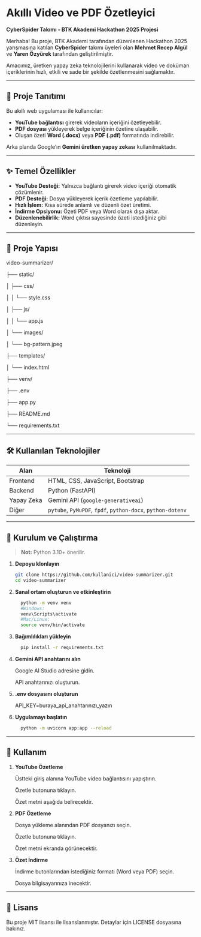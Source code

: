 # Akıllı Video ve PDF Özetleyici

**CyberSpider Takımı - BTK Akademi Hackathon 2025 Projesi**

Merhaba! Bu proje, BTK Akademi tarafından düzenlenen Hackathon 2025 yarışmasına katılan **CyberSpider** takımı üyeleri olan **Mehmet Recep Algül** ve **Yaren Özyürek** tarafından geliştirilmiştir.

Amacımız, üretken yapay zeka teknolojilerini kullanarak video ve doküman içeriklerinin hızlı, etkili ve sade bir şekilde özetlenmesini sağlamaktır.

---

## 📌 Proje Tanıtımı

Bu akıllı web uygulaması ile kullanıcılar:

- **YouTube bağlantısı** girerek videoların içeriğini özetleyebilir.
- **PDF dosyası** yükleyerek belge içeriğinin özetine ulaşabilir.
- Oluşan özeti **Word (.docx)** veya **PDF (.pdf)** formatında indirebilir.

Arka planda Google’ın **Gemini üretken yapay zekası** kullanılmaktadır.

---

## ✨ Temel Özellikler

- **YouTube Desteği:** Yalnızca bağlantı girerek video içeriği otomatik çözümlenir.
- **PDF Desteği:** Dosya yükleyerek içerik özetleme yapılabilir.
- **Hızlı İşlem:** Kısa sürede anlamlı ve düzenli özet üretimi.
- **İndirme Opsiyonu:** Özeti PDF veya Word olarak dışa aktar.
- **Düzenlenebilirlik:** Word çıktısı sayesinde özeti istediğiniz gibi düzenleyin.

---

## 📂 Proje Yapısı

video-summarizer/

├── static/

│ ├── css/

│ │ └── style.css

│ ├── js/

│ │ └── app.js

│ └── images/

│ └── bg-pattern.jpeg

├── templates/

│ └── index.html

├── venv/

├── .env

├── app.py

├── README.md

└── requirements.txt

---

## 🛠 Kullanılan Teknolojiler

| Alan       | Teknoloji                                                   |
| ---------- | ----------------------------------------------------------- |
| Frontend   | HTML, CSS, JavaScript, Bootstrap                            |
| Backend    | Python (FastAPI)                                            |
| Yapay Zeka | Gemini API (`google-generativeai`)                          |
| Diğer      | `pytube`, `PyMuPDF`, `fpdf`, `python-docx`, `python-dotenv` |

---

## 🚀 Kurulum ve Çalıştırma

> **Not:** Python 3.10+ önerilir.

1. **Depoyu klonlayın**
   ```bash
   git clone https://github.com/kullanici/video-summarizer.git
   cd video-summarizer

2. **Sanal ortam oluşturun ve etkinleştirin**
   ```bash
     python -m venv venv
     #Windows: 
     venv\Scripts\activate
     #Mac/Linux: 
     source venv/bin/activate

3. **Bağımlılıkları yükleyin**
   ```bash
     pip install -r requirements.txt

4. **Gemini API anahtarını alın**

     Google AI Studio adresine gidin.
  
     API anahtarınızı oluşturun.

5. **.env dosyasını oluşturun**

     API_KEY=buraya_api_anahtarınızı_yazın

6. **Uygulamayı başlatın**
   ```bash
     python -m uvicorn app:app --reload

---

## 📖 Kullanım

1. **YouTube Özetleme**

     Üstteki giriş alanına YouTube video bağlantısını yapıştırın.

     Özetle butonuna tıklayın.
  
     Özet metni aşağıda belirecektir.

2. **PDF Özetleme**

     Dosya yükleme alanından PDF dosyanızı seçin.
  
     Özetle butonuna tıklayın.
  
     Özet metni ekranda görünecektir.

3. **Özet İndirme**

     İndirme butonlarından istediğiniz formatı (Word veya PDF) seçin.
  
     Dosya bilgisayarınıza inecektir.

---

## 📜 Lisans
Bu proje MIT lisansı ile lisanslanmıştır. Detaylar için LICENSE dosyasına bakınız.
